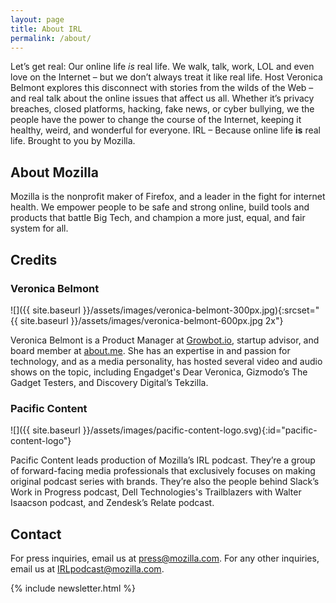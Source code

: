 ```yaml
---
layout: page
title: About IRL
permalink: /about/
---
```


Let’s get real: Our online life *is* real life. We walk, talk, work, LOL and even love on the Internet – but we don’t always treat it like real life. Host Veronica Belmont explores this disconnect with stories from the wilds of the Web – and real talk about the online issues that affect us all. Whether it’s privacy breaches, closed platforms, hacking, fake news, or cyber bullying, we the people have the power to change the course of the Internet, keeping it healthy, weird, and wonderful for everyone. IRL – Because online life **is** real life. Brought to you by Mozilla.

## About Mozilla

Mozilla is the nonprofit maker of Firefox, and a leader in the fight for internet health. We empower people to be safe and strong online, build tools and products that battle Big Tech, and champion a more just, equal, and fair system for all.

## Credits

### Veronica Belmont

![]({{ site.baseurl }}/assets/images/veronica-belmont-300px.jpg){:srcset="{{ site.baseurl }}/assets/images/veronica-belmont-600px.jpg 2x"}

Veronica Belmont is a Product Manager at [Growbot.io](https://www.growbot.io/), startup advisor, and board member at [about.me](https://about.me/). She has an expertise in and passion for technology, and as a media personality, has hosted several video and audio shows on the topic, including Engadget's Dear Veronica, Gizmodo’s The Gadget Testers, and Discovery Digital’s Tekzilla.

### Pacific Content

![]({{ site.baseurl }}/assets/images/pacific-content-logo.svg){:id="pacific-content-logo"}

Pacific Content leads production of Mozilla’s IRL podcast. They’re a group of forward-facing media professionals that exclusively focuses on making original podcast series with brands. They’re also the people behind Slack’s Work in Progress podcast, Dell Technologies's Trailblazers with Walter Isaacson podcast, and Zendesk’s Relate podcast.

## Contact

For press inquiries, email us at [press@mozilla.com](press@mozilla.com). For any other inquiries, email us at [IRLpodcast@mozilla.com](IRLpodcast@mozilla.com).

{% include newsletter.html %}
